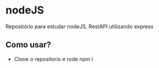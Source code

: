# nodeJS
Repositório para estudar nodeJS, RestAPI utilizando express

## Como usar?
- Clone o repositorio e rode npm i
